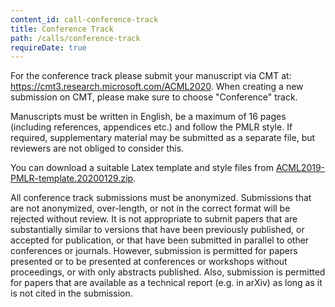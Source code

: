 ```yaml
---
content_id: call-conference-track
title: Conference Track
path: /calls/conference-track
requireDate: true
---
```



For the conference track please submit your manuscript via CMT at: https://cmt3.research.microsoft.com/ACML2020. When creating a new submission on CMT, please make sure to choose "Conference" track.

Manuscripts must be written in English, be a maximum of 16 pages (including references, appendices etc.) and follow the PMLR style. If required, supplementary material may be submitted as a separate file, but reviewers are not obliged to consider this.

You can download a suitable Latex template and style files from [ACML2019-PMLR-template.20200129.zip](pathPrefix::/files/ACML2019-PMLR-template.20200129.zip).

All conference track submissions must be anonymized. Submissions that are not anonymized, over-length, or not in the correct format will be rejected without review. It is not appropriate to submit papers that are substantially similar to versions that have been previously published, or accepted for publication, or that have been submitted in parallel to other conferences or journals. However, submission is permitted for papers presented or to be presented at conferences or workshops without proceedings, or with only abstracts published. Also, submission is permitted for papers that are available as a technical report (e.g. in arXiv) as long as it is not cited in the submission.